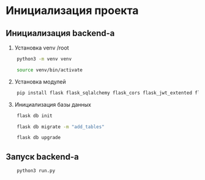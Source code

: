 # Инициализация проекта

## Инициализация backend-а
1. Установка venv
/root
```bash
    python3 -m venv venv
```
```bash
    source venv/bin/activate
```
2. Установка модулей
```bash
    pip install flask flask_sqlalchemy flask_cors flask_jwt_extented flask_marshmallow marshmallow_sqlalchemy Werkzeug
```
3. Инициализация базы данных
```bash
    flask db init
```
```bash
    flask db migrate -m "add_tables"
```
```bash
    flask db upgrade
```

## Запуск backend-а

```bash
    python3 run.py
```

